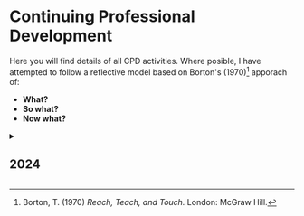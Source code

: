 # Continuing Professional Development

Here you will find details of all CPD activities. Where posible, I have attempted to follow a reflective model based on Borton's (1970)[^1] apporach of:

* **What?** 
* **So what?**
* **Now what?**

[^1]: Borton, T. (1970) *Reach, Teach, and Touch.* London: McGraw Hill.

<details>
<summary><h2>2024</h2></summary>

### Management Essentials | Portsmouth Hospitals University NHS Trust | January 2024 - June 2024
This multi-module training, provided by Portsmouth Hospitals University NHS Trust is designed to provide all managers and leaders within the organisation the skills and knowledge required to be effective managers and leaders. 

Due to the multi-module format, please see [here](ME) for full details of modules and learning outcomes.

### Maximising the Potential of Data - Webinar | IPEM | 11th March 2024
- Webinar provided by the Institute of Physics and Engineering in Medicine on **"Maximising the Potential of Data"**. 
- Provided insights into how to manage and process data, particuarly large datasets.
- Webinar is publicly available on [youtube](https://youtu.be/JweoSPfNcNM?si=E6_M8uj2mKKtxx4r)
- Attending this course has changed the way I look at large datasets and aproach manipulating, pivoting and combining datasets.

## Oliver McGowan training | Portsmouth Hospitals University NHS Trust | 9th May 2024
- Face to face training (via MS Teams) on the Oliver McGowan scheme.
- This training aims to provide knowledge and insight to healthcare professionals about Autism and Neurodiversity, following the failings in care to patient Oliver McGowan - a sevierly Autistic young person, who's medical symptoms were missed and dismissed, and Autistic symptoms were treated as "being dificuilt". 
- It is extremely important for healthcare professionals to recognise hidden disabilities such as learning dificuilties and neurodiversity. Recognising when somneone is being "dificult" or is struggling with underlying issues is vital in every setting, not just healthcare.
- By being able to identify these differences, it will allow me to treat someone with patients and understanding.

  
</details>

